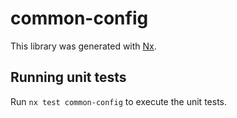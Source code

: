 # common-config

This library was generated with [Nx](https://nx.dev).

## Running unit tests

Run `nx test common-config` to execute the unit tests.
